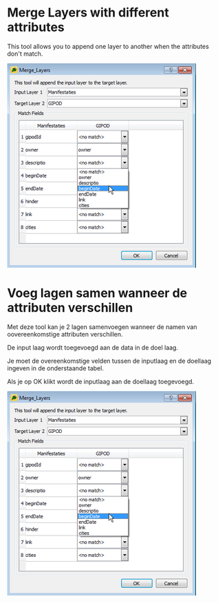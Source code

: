 Merge Layers with different attributes 
====

This tool allows you to append one layer to another when the attributes don't match.

![](images/Merge_Layers.png)


Voeg lagen samen wanneer de attributen verschillen
====

Met deze tool kan je 2 lagen samenvoegen wanneer de namen van oovereenkomstige attributen verschillen.

De input laag wordt toegevoegd aan de data in de doel laag.

Je moet de overeenkomstige velden tussen de inputlaag en de doellaag ingeven in de onderstaande tabel. 

Als je op OK klikt wordt de inputlaag aan de doellaag toegevoegd. 

![](images/Merge_Layers.png)
